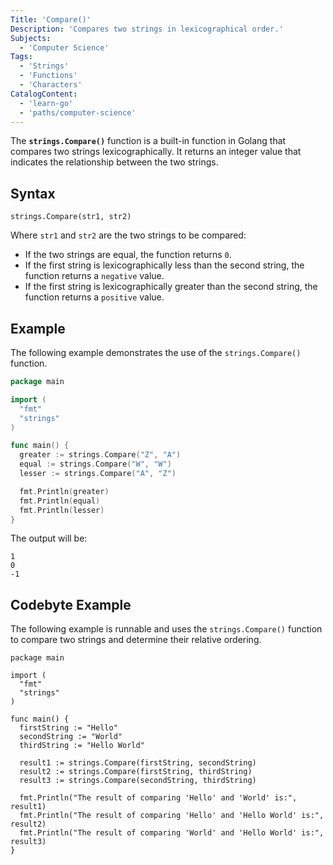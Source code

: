 ```yaml
---
Title: 'Compare()'
Description: 'Compares two strings in lexicographical order.'
Subjects:
  - 'Computer Science'
Tags:
  - 'Strings'
  - 'Functions'
  - 'Characters'
CatalogContent:
  - 'learn-go'
  - 'paths/computer-science'
---
```


The **`strings.Compare()`** function is a built-in function in Golang that compares two strings lexicographically. It returns an integer value that indicates the relationship between the two strings.

## Syntax

```pseudo
strings.Compare(str1, str2)
```

Where `str1` and `str2` are the two strings to be compared:

- If the two strings are equal, the function returns `0`.
- If the first string is lexicographically less than the second string, the function returns a `negative` value.
- If the first string is lexicographically greater than the second string, the function returns a `positive` value.

## Example

The following example demonstrates the use of the `strings.Compare()` function.

```go
package main

import (
  "fmt"
  "strings"
)

func main() {
  greater := strings.Compare("Z", "A")
  equal := strings.Compare("W", "W")
  lesser := strings.Compare("A", "Z")

  fmt.Println(greater)
  fmt.Println(equal)
  fmt.Println(lesser)
}
```

The output will be:

```shell
1
0
-1
```

## Codebyte Example

The following example is runnable and uses the `strings.Compare()` function to compare two strings and determine their relative ordering.

```codebyte/golang
package main

import (
  "fmt"
  "strings"
)

func main() {
  firstString := "Hello"
  secondString := "World"
  thirdString := "Hello World"

  result1 := strings.Compare(firstString, secondString)
  result2 := strings.Compare(firstString, thirdString)
  result3 := strings.Compare(secondString, thirdString)

  fmt.Println("The result of comparing 'Hello' and 'World' is:", result1)
  fmt.Println("The result of comparing 'Hello' and 'Hello World' is:", result2)
  fmt.Println("The result of comparing 'World' and 'Hello World' is:", result3)
}
```
